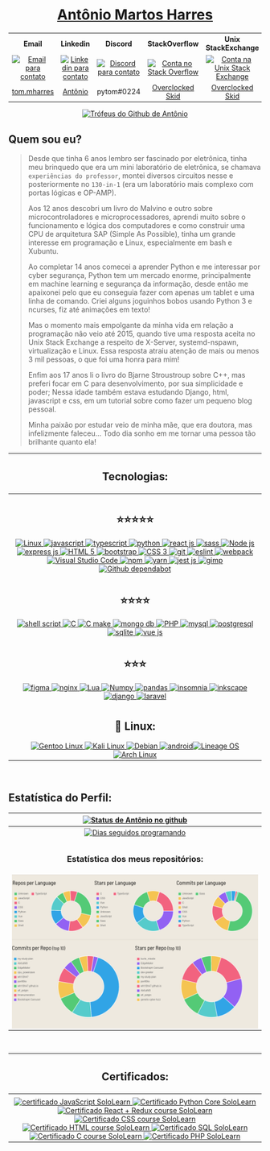 <a href="https://wh1t3h47.github.io/Ab0utM3"> <h1 align="center"> Antônio Martos Harres </h1> </a>

<table align="center" style="width:100%">

  <tr>
    <th align="center">
      <b align="center" text-align="center"> Email </b>
    </th>
    <th align="center">
      <b align="center" text-align="center"> Linkedin </b>
    </th>
    <th align="center">
      <b align="center" text-align="center"> Discord </b>
    </th>
    <th align="center">
      <b align="center" text-align="center"> StackOverflow </b>
    </th>
    <th align="center">
      <b align="center" text-align="center"> Unix StackExchange </b>
    </th>
    <th align="center">
     <b align="center" text-align="center"> SoloLearn </b>
    </th>
  </tr>

  <tr>
    <td align="center">
      <div align="center" text-align="center"> 
        <a href="mailto:tom.mharres@gmail.com">
          <img align="center" alt="Email para contato" src="https://img.shields.io/badge/Gmail-D14836?style=for-the-badge&logo=gmail&logoColor=white" />
        </a>
      </div>
    </td>
    <td align="center">
      <div align="center" text-align="center">
        <a href="https://www.linkedin.com/in/ant%C3%B4nio-martos-harres-5b85a91b4/">
          <img align="center" alt="Linkedin para contato" src="https://img.shields.io/badge/LinkedIn-0077B5?style=for-the-badge&logo=linkedin&logoColor=white" />
        </a>
      </div>
    </td>
    <td align="center">
      <div align="center" text-align="center">
        <a href="#" disabled="">
          <img align="center" alt="Discord para contato" src="https://img.shields.io/badge/Discord-7289DA?style=for-the-badge&logo=discord&logoColor=white" />
        </a>
      </div>
    </td>
    <td align="center">
      <div text-align="center">
        <a href="https://stackoverflow.com/users/5951911/overclocked-skid">
          <img align="center" alt="Conta no Stack Overflow" src="https://img.shields.io/badge/Stack_Overflow-FE7A16?style=for-the-badge&logo=stack-overflow&logoColor=white" />
        </a>
      </div>
    </td>
    <td align="center">
        <a href="https://unix.stackexchange.com/users/144371/overclocked-skid">
          <img align="center" alt="Conta na Unix Stack Exchange" src="https://img.shields.io/badge/StackExchange-%23ffffff.svg?&style=for-the-badge&logo=StackExchange&logoColor=white" />
        </a>
    </td>
    <td align="center">
      <div align="center" text-align="center">
        <a href="https://www.sololearn.com/profile/532145">
          <img align="center" alt="Conta na SoloLearn" src="https://img.shields.io/badge/-Sololearn-3a464b?style=for-the-badge&logo=Sololearn&logoColor=white" />
        </a>
      </div>
    </td>
  </tr>

  <tr>
    <td align="center">
      <a align="center" href="mailto:tom.mharres@gmail.com"> <span align="center" text-align="center"> tom.mharres </span> </a>
    </td>
    <td align="center">
      <a align="center" href="https://www.linkedin.com/in/ant%C3%B4nio-martos-harres-5b85a91b4/"> <span align="center" text-align="center"> Antônio </span> </a>
    </td>
    <td align="center">
      <span align="center" text-align="center"> pytom#0224 </span>
    </td>
    <td align="center">
      <a align="center" href="https://stackoverflow.com/users/5951911/overclocked-skid"> <span align="center" text-align="center"> Overclocked Skid </span> </a>
    </td>
    <td align="center">
      <a align="center" href="https://unix.stackexchange.com/users/144371/overclocked-skid"> <span align="center" text-align="center"> Overclocked Skid </span> </a>
    </td>
    <td align="center">
      <a align="center" href="https://www.sololearn.com/profile/532145"> <span align="center" text-align="center"> Antônio </span> </a>
    </td>
  </tr>

</table>
<div style="width: 100%" align="center">
 <a href="#" disabled=""> <img alt="Trófeus do Github de Antônio" src="https://github-profile-trophy.vercel.app/?username=wh1t3h47&row=1&count_private=true" /> </a>
</div>

## Quem sou eu?

> Desde que tinha 6 anos lembro ser fascinado por eletrônica, tinha meu brinquedo que era um mini laboratório de eletrônica, se chamava `experiências do professor`, montei diversos circuitos nesse e posteriormente no `130-in-1` (era um laboratório mais complexo com portas lógicas e OP-AMP).
>
> Aos 12 anos descobri um livro do Malvino e outro sobre microcontroladores e microprocessadores, aprendi muito sobre o funcionamento e lógica dos computadores e como construir uma CPU de arquitetura SAP (Simple As Possible), tinha um grande interesse em programação e Linux, especialmente em bash e Xubuntu.
>
> Ao completar 14 anos comecei a aprender Python e me interessar por cyber segurança, Python tem um mercado enorme, principalmente em machine learning e segurança da informação, desde então me apaixonei pelo que eu conseguia fazer com apenas um tablet e uma linha de comando. Criei alguns joguinhos bobos usando Python 3 e ncurses, fiz até animações em texto!
>
> Mas o momento mais empolgante da minha vida em relação a programação não veio até 2015, quando tive uma resposta aceita no Unix Stack Exchange a respeito de X-Server, systemd-nspawn, virtualização e Linux. Essa resposta atraiu atenção de mais ou menos 3 mil pessoas, o que foi uma honra para mim!
>
> Enfim aos 17 anos li o livro do Bjarne Stroustroup sobre C++, mas preferi focar em C para desenvolvimento, por sua simplicidade e poder; Nessa idade também estava estudando Django, html, javascript e css, em um tutorial sobre como fazer um pequeno blog pessoal.
>
> Minha paixão por estudar veio de minha mãe, que era doutora, mas infelizmente faleceu... Todo dia sonho em me tornar uma pessoa tão brilhante quanto ela!

| <h2 align="center"> Tecnologias: </h2>                                                                                                                                                                                                                                                                                                                                                                                                                                                                                                                                                                                                                                                                                                                                                                                                                                                                                                                                                                                                                                                                                                                                                                                                                                                                                                                                                                                                                                                                                                                                                                                                                                                                                                                                                                                                                                                                                                                                                                                                                                                                                                                                                                                                                                                                                                                                                                                                                                                                                                                                                                                                                                                                                                                               |
| -------------------------------------------------------------------------------------------------------------------------------------------------------------------------------------------------------------------------------------------------------------------------------------------------------------------------------------------------------------------------------------------------------------------------------------------------------------------------------------------------------------------------------------------------------------------------------------------------------------------------------------------------------------------------------------------------------------------------------------------------------------------------------------------------------------------------------------------------------------------------------------------------------------------------------------------------------------------------------------------------------------------------------------------------------------------------------------------------------------------------------------------------------------------------------------------------------------------------------------------------------------------------------------------------------------------------------------------------------------------------------------------------------------------------------------------------------------------------------------------------------------------------------------------------------------------------------------------------------------------------------------------------------------------------------------------------------------------------------------------------------------------------------------------------------------------------------------------------------------------------------------------------------------------------------------------------------------------------------------------------------------------------------------------------------------------------------------------------------------------------------------------------------------------------------------------------------------------------------------------------------------------------------------------------------------------------------------------------------------------------------------------------------------------------------------------------------------------------------------------------------------------------------------------------------------------------------------------------------------------------------------------------------------------------------------------------------------------------------------------------------------------- |
|                                                                                                                                                                                                                                                                                                                                                                                                                                                                                                                                                                                                                                                                                                                                                                                                                                                                                                                                                                                                                                                                                                                                                                                                                                                                                                                                                                                                                                                                                                                                                                                                                                                                                                                                                                                                                                                                                                                                                                                                                                                                                                                                                                                                                                                                                                                                                                                                                                                                                                                                                                                                                                                                                                                                                                      |
| <span align="center"> <h2 align="center"> :star::star::star::star::star: </h2> </span> <div align="center"> <a href="#" disabled=""> <img src="https://img.shields.io/badge/Linux-FCC624?style=for-the-badge&logo=linux&logoColor=black" alt="Linux"> <img alt="javascript" src="https://img.shields.io/badge/JavaScript-323330?style=for-the-badge&logo=javascript&logoColor=F7DF1E" /> <img alt="typescript" src="https://img.shields.io/badge/TypeScript-007ACC?style=for-the-badge&logo=typescript&logoColor=white" /> <img alt="python" src="https://img.shields.io/badge/Python-3776AB?style=for-the-badge&logo=python&logoColor=white" /> <img alt="react js" src="https://img.shields.io/badge/React-20232A?style=for-the-badge&logo=react&logoColor=61DAFB" /> <img alt="sass" src="https://img.shields.io/badge/Sass-CC6699?style=for-the-badge&logo=sass&logoColor=white" /> <img alt="Node js" src="https://img.shields.io/badge/Node.js-339933?style=for-the-badge&logo=nodedotjs&logoColor=white" /> <img alt="express js" src="https://img.shields.io/badge/Express.js-000000?style=for-the-badge&logo=express&logoColor=white" /> <img alt="HTML 5" src="https://img.shields.io/badge/HTML5-E34F26?style=for-the-badge&logo=html5&logoColor=white" /> <img alt="bootstrap" src="https://img.shields.io/badge/Bootstrap-563D7C?style=for-the-badge&logo=bootstrap&logoColor=white" /> <img alt="CSS 3" src="https://img.shields.io/badge/CSS3-1572B6?style=for-the-badge&logo=css3&logoColor=white" /> <img alt="git" src="https://img.shields.io/badge/Git-F05032?style=for-the-badge&logo=git&logoColor=white" /> <img alt="eslint" src="https://badges.aleen42.com/src/eslint.svg" height="28"/> <img alt="webpack" src="https://badges.aleen42.com/src/webpack.svg" height="28" /> <img alt="Visual Studio Code" src="https://img.shields.io/badge/Visual_Studio-5C2D91?style=for-the-badge&logo=visual%20studio&logoColor=white" /> <img alt="npm" src="https://img.shields.io/badge/npm-CB3837?style=for-the-badge&logo=npm&logoColor=white" /> <img alt="yarn" src="https://img.shields.io/badge/Yarn-2C8EBB?style=for-the-badge&logo=yarn&logoColor=white" /> <img alt="jest js" src="https://img.shields.io/badge/Jest-C21325?style=for-the-badge&logo=jest&logoColor=white" /> <img alt="gimp" src="https://img.shields.io/badge/gimp-5C5543?style=for-the-badge&logo=gimp&logoColor=white" /> <img alt="Github dependabot" src="https://camo.githubusercontent.com/082dac1bf6c231aa5a3836d300de8b46ee8c6b0ac9465cfc6aed17b6a0cc5662/68747470733a2f2f73332e65752d776573742d322e616d617a6f6e6177732e636f6d2f646570656e6461626f742d696d616765732f6c6f676f2d776974682d6e616d652d686f72697a6f6e74616c2e7376673f7635" height="28" /> </a> </div> |
|                                                                                                                                                                                                                                                                                                                                                                                                                                                                                                                                                                                                                                                                                                                                                                                                                                                                                                                                                                                                                                                                                                                                                                                                                                                                                                                                                                                                                                                                                                                                                                                                                                                                                                                                                                                                                                                                                                                                                                                                                                                                                                                                                                                                                                                                                                                                                                                                                                                                                                                                                                                                                                                                                                                                                                      |
| <span align="center"> <h2 align="center"> :star::star::star::star: </h2> </span> <div align="center"> <a href="#" disabled=""> <img alt="shell script" src="https://img.shields.io/badge/Shell_Script-121011?style=for-the-badge&logo=gnu-bash&logoColor=white" /> <img alt="C" src="https://img.shields.io/badge/C-00599C?style=for-the-badge&logo=c&logoColor=white" /> <img alt="C make" src="https://img.shields.io/badge/CMake-064F8C?style=for-the-badge&logo=cmake&logoColor=white" /> <img alt="mongo db" src="https://img.shields.io/badge/MongoDB-4EA94B?style=for-the-badge&logo=mongodb&logoColor=white" /> <img alt="PHP" src="https://img.shields.io/badge/PHP-777BB4?style=for-the-badge&logo=php&logoColor=white" /> <img alt="mysql" src="https://img.shields.io/badge/MySQL-00000F?style=for-the-badge&logo=mysql&logoColor=white" /> <img alt="postgresql" src="https://img.shields.io/badge/PostgreSQL-316192?style=for-the-badge&logo=postgresql&logoColor=white" alt="postgresql" /> <img alt="sqlite" src="https://img.shields.io/badge/SQLite-07405E?style=for-the-badge&logo=sqlite&logoColor=white" /> <img alt="vue js" src="https://img.shields.io/badge/Vue.js-35495E?style=for-the-badge&logo=vuedotjs&logoColor=4FC08D" /> </a> </div>                                                                                                                                                                                                                                                                                                                                                                                                                                                                                                                                                                                                                                                                                                                                                                                                                                                                                                                                                                                                                                                                                                                                                                                                                                                                                                                                                                                                                                                                                                                 |
|                                                                                                                                                                                                                                                                                                                                                                                                                                                                                                                                                                                                                                                                                                                                                                                                                                                                                                                                                                                                                                                                                                                                                                                                                                                                                                                                                                                                                                                                                                                                                                                                                                                                                                                                                                                                                                                                                                                                                                                                                                                                                                                                                                                                                                                                                                                                                                                                                                                                                                                                                                                                                                                                                                                                                                      |
| <span align="center"> <h2 align="center"> :star::star::star: </h2> </span> <div align="center"> <a href="#" disabled=""> <img alt="figma" src="https://img.shields.io/badge/Figma-F24E1E?style=for-the-badge&logo=figma&logoColor=white" /> <img alt="nginx" src="https://img.shields.io/badge/Nginx-009639?style=for-the-badge&logo=nginx&logoColor=white" /> <img alt="Lua" src="https://img.shields.io/badge/Lua-2C2D72?style=for-the-badge&logo=lua&logoColor=white" /> <img alt="Numpy" src="https://img.shields.io/badge/Numpy-777BB4?style=for-the-badge&logo=numpy&logoColor=white"/> <img alt="pandas" src="https://img.shields.io/badge/Pandas-2C2D72?style=for-the-badge&logo=pandas&logoColor=white" /> <img alt="insomnia" src="https://img.shields.io/badge/Insomnia-5849be?style=for-the-badge&logo=Insomnia&logoColor=white" /> <img alt="inkscape" src="https://img.shields.io/badge/Inkscape-000000?style=for-the-badge&logo=Inkscape&logoColor=white" /> <img alt="django" src="https://img.shields.io/badge/Django-092E20?style=for-the-badge&logo=django&logoColor=green" /> <img alt="laravel" src="https://img.shields.io/badge/Laravel-FF2D20?style=for-the-badge&logo=laravel&logoColor=white" /> </a> </div>                                                                                                                                                                                                                                                                                                                                                                                                                                                                                                                                                                                                                                                                                                                                                                                                                                                                                                                                                                                                                                                                                                                                                                                                                                                                                                                                                                                                                                                                                                                               |
|                                                                                                                                                                                                                                                                                                                                                                                                                                                                                                                                                                                                                                                                                                                                                                                                                                                                                                                                                                                                                                                                                                                                                                                                                                                                                                                                                                                                                                                                                                                                                                                                                                                                                                                                                                                                                                                                                                                                                                                                                                                                                                                                                                                                                                                                                                                                                                                                                                                                                                                                                                                                                                                                                                                                                                      |
| <span align="center"> <h2 align="center" text-align="center"> 🐧 Linux: </h2> </span> <div align="center"> <a href="#" disabled=""> <img alt="Gentoo Linux" src="https://www.nicepng.com/png/full/114-1142594_apparently-the-github-account-of-the-gentoo-linux.png" height="28" /> <img alt="Kali Linux" src="https://img.shields.io/badge/Kali_Linux-557C94?style=for-the-badge&logo=kali-linux&logoColor=white" /> <img alt="Debian" src="https://img.shields.io/badge/Debian-A81D33?style=for-the-badge&logo=debian&logoColor=white" /> <img alt="android" src="https://img.shields.io/badge/Android-3DDC84?style=for-the-badge&logo=android&logoColor=white" /><img alt="Lineage OS" src="https://img.shields.io/badge/lineageos-167C80?style=for-the-badge&logo=lineageos&logoColor=white" /> <img alt="Arch Linux" src="https://img.shields.io/badge/Arch_Linux-1793D1?style=for-the-badge&logo=arch-linux&logoColor=white" /> </a> </a> </div>                                                                                                                                                                                                                                                                                                                                                                                                                                                                                                                                                                                                                                                                                                                                                                                                                                                                                                                                                                                                                                                                                                                                                                                                                                                                                                                                                                                                                                                                                                                                                                                                                                                                                                                                                                                                                |

<br />

## Estatística do Perfil:

| <span align="center"> <a href="#" disabled=""> <img align="center" alt="Status de Antônio no github" src="https://github-readme-stats.vercel.app/api?username=wh1t3h47&count_private=true" /> </a> </span>                                                                               |
| ---------------------------------------------------------------------------------------------------------------------------------------------------------------------------------------------------------------------------------------------------------------------------------------- |
| <div align="center"> <a href="#" disabled=""> <img align="center" alt="Dias seguidos programando" src="https://github-readme-streak-stats.herokuapp.com/?user=wh1t3h47&count_private=true" /> </a> </div>                                                                                |
|                                                                                                                                                                                                                                                                                          |
| <h3 align="center"> Estatística dos meus repositórios: </h3>                                                                                                                                                                                                                             |
| <span align="center"> <a href="#" disabled=""> <img align="center" alt="Vários gráficos de commit por repositório, analisando as linguagens utilizadas e frequencia de commits" src="./Screenshot_2021-07-10 Github Profile Summary - Visualize your GitHub profile.png" /> </a> </span> |

<br />

| <h2 align="center"> Certificados: </h2>                                                                                                                                                                                                                                                                                                                                                                                                                                                                                                                                                                                                                                                                                                                                                                                                                                                                                                                                                                                                                                                                                                                                                                                                                                                                                                                                                                                                                                                                                                                                                                                                                                                                                                                                                                                        |
| ------------------------------------------------------------------------------------------------------------------------------------------------------------------------------------------------------------------------------------------------------------------------------------------------------------------------------------------------------------------------------------------------------------------------------------------------------------------------------------------------------------------------------------------------------------------------------------------------------------------------------------------------------------------------------------------------------------------------------------------------------------------------------------------------------------------------------------------------------------------------------------------------------------------------------------------------------------------------------------------------------------------------------------------------------------------------------------------------------------------------------------------------------------------------------------------------------------------------------------------------------------------------------------------------------------------------------------------------------------------------------------------------------------------------------------------------------------------------------------------------------------------------------------------------------------------------------------------------------------------------------------------------------------------------------------------------------------------------------------------------------------------------------------------------------------------------------ |
|                                                                                                                                                                                                                                                                                                                                                                                                                                                                                                                                                                                                                                                                                                                                                                                                                                                                                                                                                                                                                                                                                                                                                                                                                                                                                                                                                                                                                                                                                                                                                                                                                                                                                                                                                                                                                                |
| <div align="center"> <a href="https://www.sololearn.com/certificates/course/en/532145/1024/landscape/pdf"> <img alt="certificado JavaScript SoloLearn" src="https://www.sololearn.com/certificates/course/en/532145/1024/landscape/png" width="259" height="183" /> </a> <a href="https://www.sololearn.com/certificates/course/en/532145/1073/landscape/pdf"> <img alt="Certificado Python Core SoloLearn" src="https://www.sololearn.com/certificates/course/en/532145/1073/landscape/png" width="259" height="183"/> </a> <a href="https://www.sololearn.com/Certificate/1097-532145/pdf"> <img alt="Certificado React + Redux course SoloLearn" src="https://www.sololearn.com/Certificate/1097-532145/jpg" width="259" height="183"/> </a> <a href="https://www.sololearn.com/Certificate/1023-532145/pdf"> <img alt="Certificado CSS course SoloLearn" src="https://www.sololearn.com/Certificate/1023-532145/jpg" width="259" height="183"/> </a> <a href="https://www.sololearn.com/Certificate/1014-532145/pdf"> <img alt="Certificado HTML course SoloLearn" src="https://www.sololearn.com/Certificate/1014-532145/jpg" width="259" height="183"/> </a> <a href="https://www.sololearn.com/certificates/course/en/532145/1060/landscape/pdf"> <img alt="Certificado SQL SoloLearn" src="https://www.sololearn.com/certificates/course/en/532145/1060/landscape/png" width="259" height="183"/> </a> <a href="https://www.sololearn.com/Certificate/1089-532145/pdf"> <img alt="Certificado C course SoloLearn" src="https://www.sololearn.com/Certificate/1089-532145/jpg" width="259" height="183"/> </a> <a href="https://www.sololearn.com/Certificate/1059-532145/pdf"> <img alt="Certificado PHP SoloLearn" src="https://www.sololearn.com/Certificate/1059-532145/jpg" width="259" height="183"/> </a> </div> |

